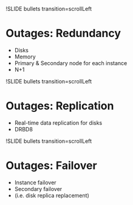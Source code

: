 !SLIDE bullets transition=scrollLeft

# Outages: Redundancy #

* Disks
* Memory
* Primary & Secondary node for each instance
* N+1

!SLIDE bullets transition=scrollLeft

# Outages: Replication #

* Real-time data replication for disks
* DRBD8

!SLIDE bullets transition=scrollLeft

# Outages: Failover #

* Instance failover
* Secondary failover
* (i.e. disk replica replacement)
